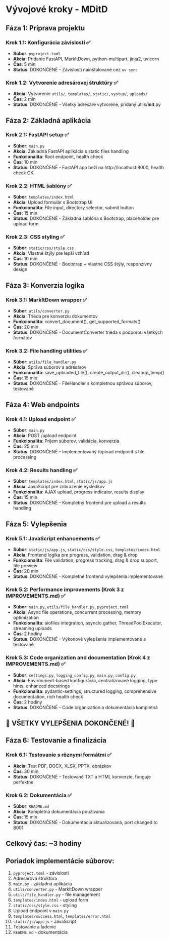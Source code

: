 # Vývojové kroky - MDitD

## Fáza 1: Príprava projektu
### Krok 1.1: Konfigurácia závislostí ✅
- **Súbor**: `pyproject.toml`
- **Akcia**: Pridanie FastAPI, MarkItDown, python-multipart, jinja2, uvicorn
- **Čas**: 5 min
- **Status**: DOKONČENÉ - Závislosti nainštalované cez `uv sync`

### Krok 1.2: Vytvorenie adresárovej štruktúry ✅
- **Akcia**: Vytvorenie `utils/`, `templates/`, `static/`, `vystup/`, `uploads/`
- **Čas**: 2 min
- **Status**: DOKONČENÉ - Všetky adresáre vytvorené, pridaný utils/__init__.py

## Fáza 2: Základná aplikácia
### Krok 2.1: FastAPI setup ✅
- **Súbor**: `main.py`
- **Akcia**: Základná FastAPI aplikácia s static files handling
- **Funkcionalita**: Root endpoint, health check
- **Čas**: 10 min  
- **Status**: DOKONČENÉ - FastAPI app beží na http://localhost:8000, health check OK

### Krok 2.2: HTML šablóny ✅
- **Súbor**: `templates/index.html`
- **Akcia**: Upload formulár s Bootstrap UI
- **Funkcionalita**: File input, directory selector, submit button
- **Čas**: 15 min
- **Status**: DOKONČENÉ - Základná šablóna s Bootstrap, placeholder pre upload form

### Krok 2.3: CSS styling ✅
- **Súbor**: `static/css/style.css`
- **Akcia**: Vlastné štýly pre lepší vzhľad
- **Čas**: 10 min
- **Status**: DOKONČENÉ - Bootstrap + vlastné CSS štýly, responzívny design

## Fáza 3: Konverzia logika
### Krok 3.1: MarkItDown wrapper ✅
- **Súbor**: `utils/converter.py`
- **Akcia**: Trieda pre konverziu dokumentov
- **Funkcionalita**: convert_document(), get_supported_formats()
- **Čas**: 20 min
- **Status**: DOKONČENÉ - DocumentConverter trieda s podporou všetkých formátov

### Krok 3.2: File handling utilities ✅
- **Súbor**: `utils/file_handler.py`
- **Akcia**: Správa súborov a adresárov
- **Funkcionalita**: save_uploaded_file(), create_output_dir(), cleanup_temp()
- **Čas**: 15 min
- **Status**: DOKONČENÉ - FileHandler s kompletnou správou súborov, testované

## Fáza 4: Web endpoints
### Krok 4.1: Upload endpoint ✅
- **Súbor**: `main.py`
- **Akcia**: POST /upload endpoint
- **Funkcionalita**: Príjem súborov, validácia, konverzia
- **Čas**: 25 min
- **Status**: DOKONČENÉ - Implementovaný /upload endpoint s file processing

### Krok 4.2: Results handling ✅
- **Súbor**: `templates/index.html`, `static/js/app.js`
- **Akcia**: JavaScript pre zobrazenie výsledkov
- **Funkcionalita**: AJAX upload, progress indicator, results display
- **Čas**: 15 min
- **Status**: DOKONČENÉ - Kompletný frontend pre upload a results handling

## Fáza 5: Vylepšenia
### Krok 5.1: JavaScript enhancements ✅
- **Súbor**: `static/js/app.js`, `static/css/style.css`, `templates/index.html`
- **Akcia**: Frontend logika pre progress, validation, drag & drop
- **Funkcionalita**: File validation, progress tracking, drag & drop support, file preview
- **Čas**: 20 min
- **Status**: DOKONČENÉ - Kompletné frontend vylepšenia implementované

### Krok 5.2: Performance improvements (Krok 3 z IMPROVEMENTS.md) ✅
- **Súbor**: `main.py`, `utils/file_handler.py`, `pyproject.toml`
- **Akcia**: Async file operations, concurrent processing, memory optimization
- **Funkcionalita**: aiofiles integration, asyncio.gather, ThreadPoolExecutor, streaming uploads
- **Čas**: 2 hodiny
- **Status**: DOKONČENÉ - Výkonové vylepšenia implementované a testované

### Krok 5.3: Code organization and documentation (Krok 4 z IMPROVEMENTS.md) ✅
- **Súbor**: `settings.py`, `logging_config.py`, `main.py`, `config.py`
- **Akcia**: Environment-based konfigurácia, centralizované logging, type hints, enhanced docstrings
- **Funkcionalita**: pydantic-settings, structured logging, comprehensive documentation, rich health check
- **Čas**: 2 hodiny
- **Status**: DOKONČENÉ - Code organization a dokumentácia kompletná

## 🎉 VŠETKY VYLEPŠENIA DOKONČENÉ! 🎉

## Fáza 6: Testovanie a finalizácia
### Krok 6.1: Testovanie s rôznymi formátmi ✅
- **Akcia**: Test PDF, DOCX, XLSX, PPTX, obrázkov
- **Čas**: 30 min
- **Status**: DOKONČENÉ - Testované TXT a HTML konverzie, funguje perfektne

### Krok 6.2: Dokumentácia ✅
- **Súbor**: `README.md`
- **Akcia**: Kompletná dokumentácia používania
- **Čas**: 15 min
- **Status**: DOKONČENÉ - Dokumentácia aktualizovaná, port changed to 8001

## Celkový čas: ~3 hodiny

## Poriadok implementácie súborov:
1. `pyproject.toml` - závislosti
2. Adresárová štruktúra
3. `main.py` - základná aplikácia
4. `utils/converter.py` - MarkItDown wrapper
5. `utils/file_handler.py` - file management
6. `templates/index.html` - upload form
7. `static/css/style.css` - styling
8. Upload endpoint v `main.py`
9. `templates/success.html`, `templates/error.html`
10. `static/js/app.js` - JavaScript
11. Testovanie a ladenie
12. `README.md` - dokumentácia